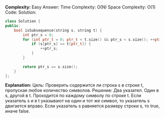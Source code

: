 **Complexity:** Easy
Answer:
	Time Complexity: O(N)
	Space Complexity: O(1)
Code:
Solution:
```cpp
class Solution {
public:
    bool isSubsequence(string s, string t) {
	    int ptr_s = 0;
	    for (int ptr_t = 0; ptr_t < t.size() && ptr_s < s.size(); ++ptr_t) {
	        if (s[ptr_s] == t[ptr_t]) {
	            ++ptr_s;
	        }
	    }
	
	    return ptr_s == s.size();
	}
};
```
**Explanation:**
	Цель: Проверить содержится ли строка s в строке t, пропуская любое количество символов.
	Решение: Два указател. Один в s, другой в t. Проходится по каждому символу по строке t. Если указатель s и в t указывают на один и тот же символ, то указатель s двигается вправо.
	Если указатель s равняется размеру строки s, то true, иначе false.